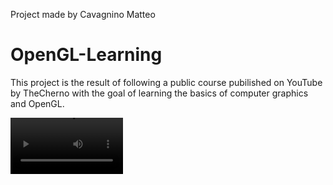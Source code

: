 Project made by Cavagnino Matteo

# OpenGL-Learning
This project is the result of following a public course pubilished on YouTube by TheCherno with the goal of learning the basics of computer graphics and OpenGL.

<video src='https://www.youtube.com/watch?v=RxidU85imIQ&ab_channel=LoomecyV2' width=180/>
